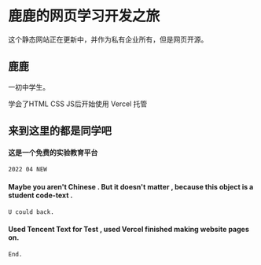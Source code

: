 # 鹿鹿的网页学习开发之旅

这个静态网站正在更新中，并作为私有企业所有，但是网页开源。

## 鹿鹿
一初中学生。

学会了HTML CSS JS后开始使用 Vercel 托管

## 来到这里的都是同学吧

#### 这是一个免费的实验教育平台

```
2022 04 NEW
```

#### Maybe you aren't Chinese . But it doesn't matter , because this object is a student code-text .

```
U could back.
```

#### Used Tencent Text for Test , used Vercel finished making website pages on.

```
End.
```
